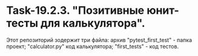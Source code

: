 # Task-19.2.3. "Позитивные юнит-тесты для калькулятора".
Этот репозиторий зодержит три файла: архив "pytest_first_test" - папка проект; "calculator.py" код калькулятора; "first_tests" - код тестов.
